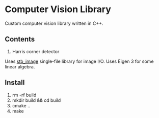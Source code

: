 # Computer Vision Library #

Custom computer vision library written in C++.

## Contents ##
1. Harris corner detector

Uses [stb_image](https://github.com/nothings/stb) single-file library for image I/O.
Uses Eigen 3 for some linear algebra.


## Install ##
1. rm -rf build
2. mkdir build && cd build
3. cmake ..
4. make








